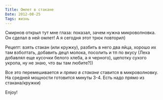 ```yaml
---
Title: Омлет в стакане
Date: 2012-08-25
Tags: жизнь
---
```


Смирнов открыл тут мне глаза: показал, зачем нужна микроволновка.
Он сделал в ней омлет! А я сегодня этот трюк повторил)

Рецепт: взять стакан (или кружку), разбить в него два яйца, хорошо их там взболтать, добавить децл молока, посолить и тп по вкусу (Леха добавлял еще кусочки белого хлеба, а я черного), щепотку сухого укропа, ну не знаю, что вы там любите?))

Все это перемешивается и _прямо в стакане_ ставится в микроволновку. На средней мощности готовится минуты 3-4. Есть надо прямо из стакана/кружки)

Enjoy!